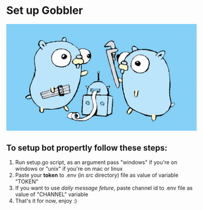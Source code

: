 # Set up Gobbler

![](https://github.com/RealFictionStudio/Gobbler/blob/main/content/setupgopher.png)

## To setup bot propertly follow these steps:
1. Run setup.go script, as an argument pass "windows" if you're on windows or "unix" if you're on mac or linux
2. Paste your **token** to .env (in *src* directory) file as value of variable "TOKEN"
3. If you want to use *daily message feture*, paste channel id to .env file as value of "CHANNEL" variable
4. That's it for now, enjoy :)